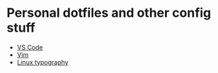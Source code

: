 # Personal dotfiles and other config stuff

- [VS Code](https://github.com/bart747/dotfiles/blob/main/VSCode/settings.json)
- [Vim](https://github.com/bart747/dotfiles/blob/main/vim/.vimrc)
- [Linux typography](https://github.com/bart747/dotfiles/tree/main/typography)
